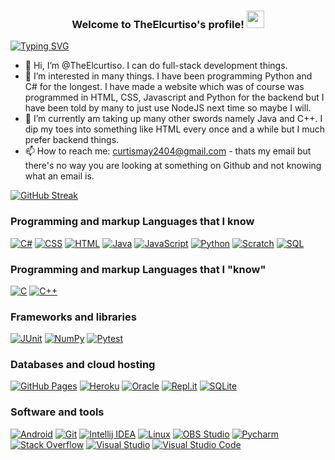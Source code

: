 <h3 align="center">
  Welcome to TheElcurtiso's profile!
  <img src="https://media.giphy.com/media/hvRJCLFzcasrR4ia7z/giphy.gif" width="28">
</h3>

[![Typing SVG](https://readme-typing-svg.herokuapp.com?center=true&vCenter=true&lines=Always+trying+to+learn+new+things!;I+love+to+mostly+program+in%3A;Java%2C+Python+and+C%23!;Hobbyist+Unity+Developer)](https://git.io/typing-svg)

- 👋 Hi, I’m @TheElcurtiso. I can do full-stack development things.
- 👀 I’m interested in many things. I have been programming Python and C# for the longest. I have made a website which was of course was programmed in HTML, CSS, Javascript and Python for the backend but I have been told by many to just use NodeJS next time so maybe I will. 
- 🌱 I’m currently am taking up many other swords namely Java and C++. I dip my toes into something like HTML every once and a while but I much prefer backend things.
- 📫 How to reach me: curtismay2404@gmail.com - thats my email but there's no way you are looking at something on Github and not knowing what an email is.


[![GitHub Streak](http://github-readme-streak-stats.herokuapp.com?user=TheElcurtiso&theme=dark)](https://git.io/streak-stats)

### Programming and markup Languages that I know

<p>
    <a href="https://github.com/search?q=user%3ADenverCoder1+language%3Acsharp"><img alt="C#" src="https://custom-icon-badges.herokuapp.com/badge/C%23-68217A.svg?logo=cs2&logoColor=white&style=plastic"></a>
    <a href="https://github.com/search?q=user%3ADenverCoder1+language%3Acss"><img alt="CSS" src="https://img.shields.io/badge/CSS-1572B6.svg?logo=css3&logoColor=white&style=plastic"></a>
    <a href="https://github.com/search?q=user%3ADenverCoder1+language%3Ahtml"><img alt="HTML" src="https://img.shields.io/badge/HTML-E34F26.svg?logo=html5&logoColor=white&style=plastic"></a>
    <a href="https://github.com/search?q=user%3ADenverCoder1+language%3Ajava"><img alt="Java" src="https://img.shields.io/badge/Java-007396.svg?logo=java&logoColor=white&style=plastic"></a>
    <a href="https://github.com/search?q=user%3ADenverCoder1+language%3Ajavascript"><img alt="JavaScript" src="https://img.shields.io/badge/JavaScript-F7DF1E.svg?logo=javascript&logoColor=black&style=plastic"></a>
    <a href="https://github.com/search?q=user%3ADenverCoder1+language%3Apython"><img alt="Python" src="https://img.shields.io/badge/Python-14354C.svg?logo=python&logoColor=white&style=plastic"></a>
    <a href="https://github.com/search?q=user%3ADenverCoder1+language%3Ascratch"><img alt="Scratch" src="https://img.shields.io/badge/Scratch-4D97FF.svg?logo=scratch&logoColor=white&style=plastic"></a>
    <a href="https://github.com/search?q=user%3ADenverCoder1+language%3Asql"><img alt="SQL" src="https://custom-icon-badges.herokuapp.com/badge/SQL-025E8C.svg?logo=database&logoColor=white&style=plastic"></a>
</p>

### Programming and markup Languages that I "know"

<a href="#"><img alt="C" src="https://img.shields.io/badge/c-%2300599C.svg?style=for-the-badge&logo=c&logoColor=white&style=plastic"></a>
<a href="#"><img alt="C++" src="https://img.shields.io/badge/c++-%2300599C.svg?style=for-the-badge&logo=c%2B%2B&logoColor=white&style=plastic"></a>

### Frameworks and libraries

<p>
    <a href="#"><img alt="JUnit" src="https://custom-icon-badges.herokuapp.com/badge/JUnit-25A162.svg?logo=check-circle&logoColor=white&style=plastic"></a>
    <a href="#"><img alt="NumPy" src="https://img.shields.io/badge/Numpy-013243.svg?logo=numpy&logoColor=white&style=plastic"></a>
    <a href="#"><img alt="Pytest" src="https://img.shields.io/badge/Pytest-0A9EDC.svg?logo=pytest&logoColor=white&style=plastic"></a>
</p>

### Databases and cloud hosting

<p>
    <a href="#"><img alt="GitHub Pages" src="https://img.shields.io/badge/GitHub%20Pages-327FC7.svg?logo=github&logoColor=white&style=plastic"></a>
    <a href="#"><img alt="Heroku" src="https://img.shields.io/badge/Heroku-430098.svg?logo=heroku&logoColor=white&style=plastic"></a>
    <a href="#"><img alt="Oracle" src ="https://img.shields.io/badge/Oracle-F00000.svg?logo=oracle&logoColor=white&style=plastic"></a>
    <a href="#"><img alt="Repl.it" src="https://img.shields.io/badge/Repl.it-0D101E.svg?logo=Replit&logoColor=white&style=plastic"></a>
    <a href="#"><img alt="SQLite" src ="https://img.shields.io/badge/SQLite-07405e.svg?logo=sqlite&logoColor=white&style=plastic"></a>
</p>

### Software and tools

<p>
    <a href="#"><img alt="Android" src="https://img.shields.io/badge/Android-3DDC84?logo=android&logoColor=white&style=plastic"></a>
    <a href="#"><img alt="Git" src="https://img.shields.io/badge/Git-F05033.svg?logo=git&logoColor=white&style=plastic"></a>
    <a href="#"><img alt="Intellij IDEA" src="https://img.shields.io/badge/IntelliJIDEA-000000.svg?style=for-the-badge&logo=intellij-idea&logoColor=white&style=plastic"></a>
    <a href="#"><img alt="Linux" src="https://img.shields.io/badge/Linux-FCC624?style=for-the-badge&logo=linux&logoColor=black&style=plastic"></a>
    <a href="#"><img alt="OBS Studio" src="https://img.shields.io/badge/-OBS%20Studio-302E31?logo=obs-studio&logoColor=white&style=plastic"></a>
    <a href="#"><img alt="Pycharm" src="https://img.shields.io/badge/pycharm-143?style=for-the-badge&logo=pycharm&logoColor=black&color=black&labelColor=green&style=plastic"></a>
    <a href="#"><img alt="Stack Overflow" src="https://img.shields.io/badge/-Stack%20Overflow-FE7A16?logo=stack-overflow&logoColor=white&style=plastic"></a>
    <a href="#"><img alt="Visual Studio" src="https://img.shields.io/badge/Visual%20Studio%20Code-0078d7.svg?logo=visual-studio-code&logoColor=white&style=plastic"></a>
    <a href="#"><img alt="Visual Studio Code" src="https://img.shields.io/badge/Visual%20Studio%20Code-0078d7.svg?logo=visual-studio-code&logoColor=white&style=plastic"></a>
</p>

<!---
TheElcurtiso/TheElcurtiso is a ✨ special ✨ repository because its `README.md` (this file) appears on your GitHub profile.
You can click the Preview link to take a look at your changes.
--->
